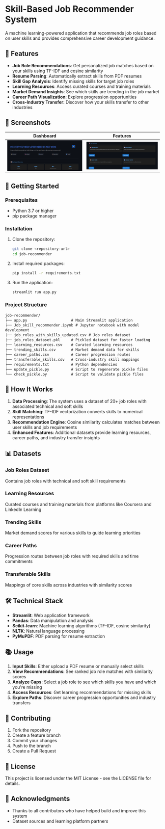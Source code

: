 # Skill-Based Job Recommender System

A machine learning-powered application that recommends job roles based on user skills and provides comprehensive career development guidance.

## 🌟 Features

- **Job Role Recommendations**: Get personalized job matches based on your skills using TF-IDF and cosine similarity
- **Resume Parsing**: Automatically extract skills from PDF resumes
- **Skill Gap Analysis**: Identify missing skills for target job roles
- **Learning Resources**: Access curated courses and training materials
- **Market Demand Insights**: See which skills are trending in the job market
- **Career Path Visualization**: Explore progression opportunities
- **Cross-Industry Transfer**: Discover how your skills transfer to other industries

## 📸 Screenshots

| Dashboard | Features|
|----------------------------------|----------------------|
| ![upload](image.png)     | ![match](image2.png) |

## 🚀 Getting Started

### Prerequisites

- Python 3.7 or higher
- pip package manager

### Installation

1. Clone the repository:
   ```bash
   git clone <repository-url>
   cd job-recommender
   ```

2. Install required packages:
   ```bash
   pip install -r requirements.txt
   ```

3. Run the application:
   ```bash
   streamlit run app.py
   ```

### Project Structure

```
job-recommender/
├── app.py                    # Main Streamlit application
├── Job_skill_recommender.ipynb # Jupyter notebook with model development
├── job_roles_with_skills_updated.csv # Job roles dataset
├── job_roles_dataset.pkl     # Pickled dataset for faster loading
├── learning_resources.csv    # Curated learning resources
├── trending_skills.csv       # Market demand data for skills
├── career_paths.csv          # Career progression routes
├── transferable_skills.csv   # Cross-industry skill mappings
├── requirements.txt          # Python dependencies
├── update_pickle.py          # Script to regenerate pickle files
└── check_pickle.py           # Script to validate pickle files
```

## 🎯 How It Works

1. **Data Processing**: The system uses a dataset of 20+ job roles with associated technical and soft skills
2. **Skill Matching**: TF-IDF vectorization converts skills to numerical representations
3. **Recommendation Engine**: Cosine similarity calculates matches between user skills and job requirements
4. **Enhanced Features**: Additional datasets provide learning resources, career paths, and industry transfer insights

## 📊 Datasets

### Job Roles Dataset
Contains job roles with technical and soft skill requirements

### Learning Resources
Curated courses and training materials from platforms like Coursera and LinkedIn Learning

### Trending Skills
Market demand scores for various skills to guide learning priorities

### Career Paths
Progression routes between job roles with required skills and time commitments

### Transferable Skills
Mappings of core skills across industries with similarity scores

## 🛠️ Technical Stack

- **Streamlit**: Web application framework
- **Pandas**: Data manipulation and analysis
- **Scikit-learn**: Machine learning algorithms (TF-IDF, cosine similarity)
- **NLTK**: Natural language processing
- **PyMuPDF**: PDF parsing for resume extraction

## 📚 Usage

1. **Input Skills**: Either upload a PDF resume or manually select skills
2. **View Recommendations**: See ranked job role matches with similarity scores
3. **Analyze Gaps**: Select a job role to see which skills you have and which you're missing
4. **Access Resources**: Get learning recommendations for missing skills
5. **Explore Paths**: Discover career progression opportunities and industry transfers

## 🤝 Contributing

1. Fork the repository
2. Create a feature branch
3. Commit your changes
4. Push to the branch
5. Create a Pull Request

## 📄 License

This project is licensed under the MIT License - see the LICENSE file for details.

## 🙏 Acknowledgments

- Thanks to all contributors who have helped build and improve this system
- Dataset sources and learning platform partners



